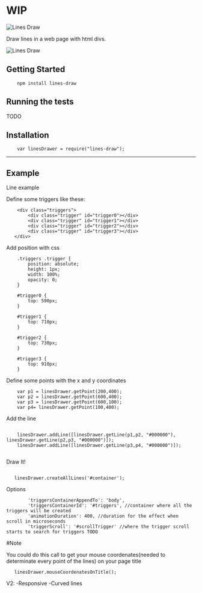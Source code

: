 
#  WIP

![Lines Draw](http://i.imgur.com/zSLrLyu.png)

Draw lines in a web page with html divs.


![Lines Draw](https://nodei.co/npm/lines-draw.png?downloads=true&stars=true)

## Getting Started

```
    npm install lines-draw
```

## Running the tests

TODO

## Installation

```
    var linesDrawer = require("lines-draw");
```
---
## Example

Line example

Define some triggers like these:

```
    <div class="triggers">
        <div class="trigger" id="trigger0"></div>
        <div class="trigger" id="trigger1"></div>
        <div class="trigger" id="trigger2"></div>
        <div class="trigger" id="trigger3"></div>
   </div>
```

Add position with css

```
    .triggers .trigger {
        position: absolute;
        height: 1px;
        width: 100%;
        opacity: 0;
    }

    #trigger0 {
        top: 590px;
    }
    
    #trigger1 {
        top: 710px;
    }
    
    #trigger2 {
        top: 730px;
    }
    
    #trigger3 {
        top: 910px;
    }
```

Define some points with the x and y coordinates

```
    var p1 = linesDrawer.getPoint(200,400);
    var p2 = linesDrawer.getPoint(600,400);
    var p3 = linesDrawer.getPoint(600,100);
    var p4= linesDrawer.getPoint(100,400);

```

Add the line

```
 
    linesDrawer.addLine([linesDrawer.getLine(p1,p2, "#000000"), linesDrawer.getLine(p2,p3, "#000000")]);
    linesDrawer.addLine([linesDrawer.getLine(p3,p4, "#000000")]);
    
```
 
 
 Draw It!

```
 
   linesDrawer.createAllLines('#container');

```
  Options
  ```
          'triggersContainerAppendTo': 'body',
          'triggersContainerId': '#triggers', //container where all the triggers will be created
          'animationDuration': 400, //duration for the effect when scroll in microseconds
          'triggerScroll': '#scrollTrigger' //where the trigger scroll starts to search for triggers TODO
  ```

#Note

You could do this call to get your mouse coordenates(needed to determinate every point of the lines) on your page title

```
   linesDrawer.mouseCoordenatesOnTitle();
```

V2:
-Responsive
-Curved lines
